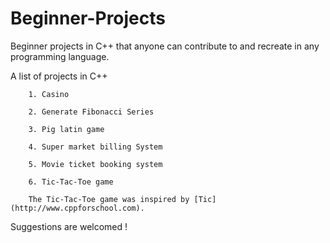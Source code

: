 # Beginner-Projects

Beginner projects in C++ that anyone can contribute to and recreate in any programming language.

A list of projects in C++


 		1. Casino
 
		2. Generate Fibonacci Series
 
 		3. Pig latin game
 
 		4. Super market billing System
 
 		5. Movie ticket booking system
 
 		6. Tic-Tac-Toe game
 
      	The Tic-Tac-Toe game was inspired by [Tic](http://www.cppforschool.com).
      
   Suggestions are welcomed !
